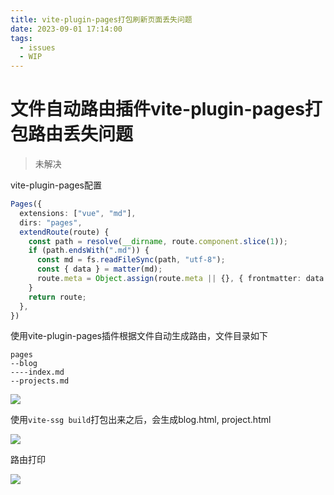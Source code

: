 ```yaml
---
title: vite-plugin-pages打包刷新页面丢失问题
date: 2023-09-01 17:14:00
tags:
  - issues
  - WIP
---
```


# 文件自动路由插件vite-plugin-pages打包路由丢失问题

> 未解决

vite-plugin-pages配置

```ts
Pages({
  extensions: ["vue", "md"],
  dirs: "pages",
  extendRoute(route) {
    const path = resolve(__dirname, route.component.slice(1));
    if (path.endsWith(".md")) {
      const md = fs.readFileSync(path, "utf-8");
      const { data } = matter(md);
      route.meta = Object.assign(route.meta || {}, { frontmatter: data });
    }
    return route;
  },
})
```

使用vite-plugin-pages插件根据文件自动生成路由，文件目录如下

```
pages
--blog
----index.md
--projects.md
```

![](/images/blog/vite-plugin-pages_2.png)

使用`vite-ssg build`打包出来之后，会生成blog.html, project.html

![](/images/blog/vite-plugin-pages_1.png)

路由打印

![](/images/blog/vite-plugin-pages_3.png)
